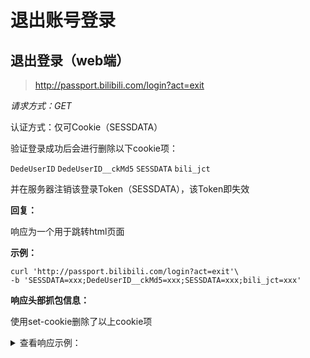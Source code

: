 # 退出账号登录

## 退出登录（web端）

> http://passport.bilibili.com/login?act=exit

*请求方式：GET*

认证方式：仅可Cookie（SESSDATA）

验证登录成功后会进行删除以下cookie项：

 `DedeUserID` `DedeUserID__ckMd5` `SESSDATA` `bili_jct`

并在服务器注销该登录Token（SESSDATA），该Token即失效

**回复：**

响应为一个用于跳转html页面

**示例：**

```shell
curl 'http://passport.bilibili.com/login?act=exit'\
-b 'SESSDATA=xxx;DedeUserID__ckMd5=xxx;SESSDATA=xxx;bili_jct=xxx'
```

**响应头部抓包信息：**

使用set-cookie删除了以上cookie项

<details>
<summary>查看响应示例：</summary>

```http
HTTP/1.1 200 OK
Date: Mon, 27 Jul 2020 13:42:21 GMT
Content-Type: text/html;charset=UTF-8
Transfer-Encoding: chunked
Connection: keep-alive
Server: Apache-Coyote/1.1
Set-Cookie: SESSDATA=""; Domain=.bilibili.com; Expires=Thu, 01-Jan-1970 00:00:10 GMT; Path=/; HttpOnly
Set-Cookie: SESSDATA__ckMd5=""; Domain=.bilibili.com; Expires=Thu, 01-Jan-1970 00:00:10 GMT; Path=/
Set-Cookie: SESSDATA=""; Domain=""; Expires=Thu, 01-Jan-1970 00:00:10 GMT; Path=/; HttpOnly
Set-Cookie: SESSDATA__ckMd5=""; Domain=""; Expires=Thu, 01-Jan-1970 00:00:10 GMT; Path=/
Set-Cookie: DedeUserID=""; Domain=.bilibili.com; Expires=Thu, 01-Jan-1970 00:00:10 GMT; Path=/
Set-Cookie: DedeUserID__ckMd5=""; Domain=.bilibili.com; Expires=Thu, 01-Jan-1970 00:00:10 GMT; Path=/
Set-Cookie: DedeUserID=""; Domain=""; Expires=Thu, 01-Jan-1970 00:00:10 GMT; Path=/
Set-Cookie: DedeUserID__ckMd5=""; Domain=""; Expires=Thu, 01-Jan-1970 00:00:10 GMT; Path=/
Set-Cookie: bili_jct=""; Domain=.bilibili.com; Expires=Thu, 01-Jan-1970 00:00:10 GMT; Path=/
Set-Cookie: bili_jct__ckMd5=""; Domain=.bilibili.com; Expires=Thu, 01-Jan-1970 00:00:10 GMT; Path=/
Set-Cookie: bili_jct=""; Domain=""; Expires=Thu, 01-Jan-1970 00:00:10 GMT; Path=/
Set-Cookie: bili_jct__ckMd5=""; Domain=""; Expires=Thu, 01-Jan-1970 00:00:10 GMT; Path=/
Set-Cookie: JSESSIONID=F857ED4084F8824BFDB4CD97EEC3D758; Path=/; HttpOnly
Content-Language: zh-CN
X-TKID: 1595857341658620367002
Expires: Mon, 27 Jul 2020 13:42:20 GMT
Cache-Control: no-cache
X-Cache-Webcdn: BYPASS from jd-sxhz-dx-w-01
Content-Encoding: gzip

```

</details>